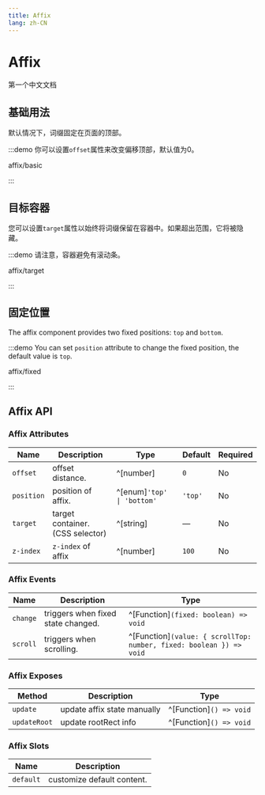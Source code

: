 ```yaml
---
title: Affix
lang: zh-CN
---
```


# Affix

第一个中文文档

## 基础用法

默认情况下，词缀固定在页面的顶部。

:::demo 你可以设置`offset`属性来改变偏移顶部，默认值为0。

affix/basic

:::

## 目标容器

您可以设置`target`属性以始终将词缀保留在容器中。如果超出范围，它将被隐藏。

:::demo 请注意，容器避免有滚动条。

affix/target

:::

## 固定位置

The affix component provides two fixed positions: `top` and `bottom`.

:::demo You can set `position` attribute to change the fixed position, the default value is `top`.

affix/fixed

:::

## Affix API

### Affix Attributes

| Name       | Description                      | Type                       | Default | Required |
| ---------- | -------------------------------- | -------------------------- | ------- | -------- |
| `offset`   | offset distance.                 | ^[number]                  | `0`     | No       |
| `position` | position of affix.               | ^[enum]`'top' \| 'bottom'` | `'top'` | No       |
| `target`   | target container. (CSS selector) | ^[string]                  | —       | No       |
| `z-index`  | `z-index` of affix               | ^[number]                  | `100`   | No       |

### Affix Events

| Name     | Description                        | Type                                                                |
| -------- | ---------------------------------- | ------------------------------------------------------------------- |
| `change` | triggers when fixed state changed. | ^[Function]`(fixed: boolean) => void`                               |
| `scroll` | triggers when scrolling.           | ^[Function]`(value: { scrollTop: number, fixed: boolean }) => void` |

### Affix Exposes

| Method       | Description                 | Type                    |
| ------------ | --------------------------- | ----------------------- |
| `update`     | update affix state manually | ^[Function]`() => void` |
| `updateRoot` | update rootRect info        | ^[Function]`() => void` |

### Affix Slots

| Name      | Description                |
| --------- | -------------------------- |
| `default` | customize default content. |
